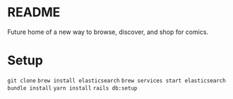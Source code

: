 # README
Future home of a new way to browse, discover, and shop for comics.

# Setup
`git clone`
`brew install elasticsearch`
`brew services start elasticsearch`
`bundle install`
`yarn install`
`rails db:setup`
